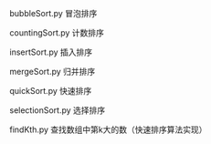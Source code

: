 bubbleSort.py  冒泡排序

countingSort.py  计数排序

insertSort.py  插入排序

mergeSort.py  归并排序

quickSort.py  快速排序

selectionSort.py  选择排序

findKth.py  查找数组中第k大的数（快速排序算法实现）
